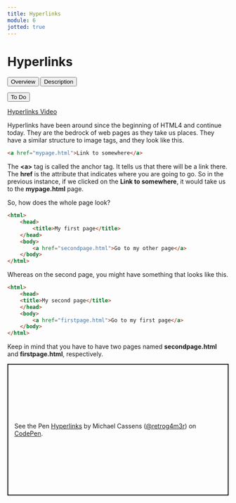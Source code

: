 ```yaml
---
title: Hyperlinks
module: 6
jotted: true
---
```


# Hyperlinks

<div class="tab">
  <button class="tablinks active" onclick="openTab(event, 'Overview')">Overview</button>
  <button class="tablinks" onclick="openTab(event, 'Description')">Description</button>

  <button class="tablinks" onclick="openTab(event, 'ToDo')">To Do</button>
    
</div>

<!-- Tab content -->
<div id="Overview" class="tabcontent" style="display:block">
<!-- video -->
<p><a href="//www.youtube.com/embed/Q4s68nncqrE" data-lity>Hyperlinks Video</a></p>

<p>Hyperlinks have been around since the beginning of HTML4 and continue today. They are the bedrock of web pages as they take us places.  They have a similar structure to image tags, and they look like this.</p>

<div class="tabhtml" markdown="1">

```html
<a href="mypage.html">Link to somewhere</a>
```

</div>

</div>

<div id="Description" class="tabcontent">

<p>The <b>&lt;a&gt;</b> tag is called the anchor tag.  It tells us that there will be a link there.  The <b>href</b> is the attribute that indicates where you are going to go.  So in the previous instance, if we clicked on the <b>Link to somewhere</b>, it would take us to the <b>mypage.html</b> page.</p>

<p>So, how does the whole page look?</p>

<div class="tabhtml" markdown="1">

```html
<html>
    <head>
        <title>My first page</title>
    </head>
    <body>
        <a href="secondpage.html">Go to my other page</a>
    </body>
</html>

```

</div>

<p>Whereas on the second page, you might have something that looks like this.</p>

<div class="tabhtml" markdown="1">

```html
<html>
    <head>
    <title>My second page</title>
    </head>
    <body>
        <a href="firstpage.html">Go to my first page</a>
    </body>
</html>

```

</div>

<p>Keep in mind that you have to have two pages named <b>secondpage.html</b> and <b>firstpage.html</b>, respectively.</p>

</div>

<div id="ToDo" class="tabcontent">

<p class="codepen" data-height="300" data-default-tab="html,result" data-slug-hash="ExXMOLE" data-editable="true" data-user="retrog4m3r" style="height: 300px; box-sizing: border-box; display: flex; align-items: center; justify-content: center; border: 2px solid; margin: 1em 0; padding: 1em;">
  <span>See the Pen <a href="https://codepen.io/retrog4m3r/pen/ExXMOLE">
  Hyperlinks</a> by Michael Cassens (<a href="https://codepen.io/retrog4m3r">@retrog4m3r</a>)
  on <a href="https://codepen.io">CodePen</a>.</span>
</p>
<script async src="https://cpwebassets.codepen.io/assets/embed/ei.js"></script>

</div>